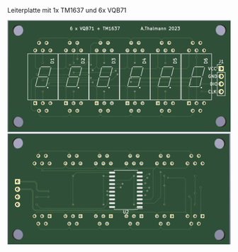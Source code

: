 Leiterplatte mit 1x TM1637 und 6x VQB71

![alt Leiterplatte Seite A](https://github.com/anthal/Display-VQB71-TM1637/blob/main/Pictures/TM1637-VQB71.png?raw=true)
![alt Leiterplatte Seite A](https://github.com/anthal/Display-VQB71-TM1637/blob/main/Pictures/TM1637-VQB71_b.png?raw=true)